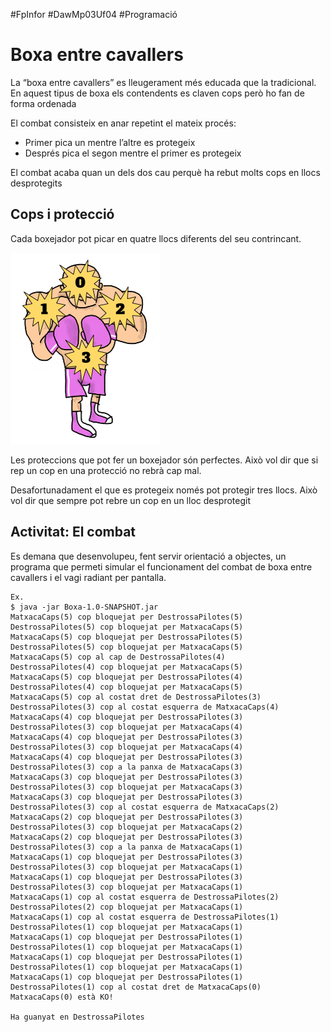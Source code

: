 #FpInfor #DawMp03Uf04 #Programació

# Boxa entre cavallers

La “boxa entre cavallers” es lleugerament més educada que la tradicional. En aquest tipus de boxa els contendents es claven cops però ho fan de forma ordenada

El combat consisteix en anar repetint el mateix procés:

* Primer pica un mentre l’altre es protegeix
* Després pica el segon mentre el primer es protegeix

El combat acaba quan un dels dos cau perquè ha rebut molts cops en llocs desprotegits

## Cops i protecció

Cada boxejador pot picar en quatre llocs diferents del seu contrincant.

![Cops](atacs-boxa.png "On pot rebre?")

Les proteccions que pot fer un boxejador són perfectes. Això vol dir que si rep un cop en una protecció no rebrà cap mal.

Desafortunadament el que es protegeix només pot protegir tres llocs. Això vol dir que sempre pot rebre un cop en un lloc desprotegit

## Activitat: El combat

Es demana que desenvolupeu, fent servir orientació a objectes, un programa que permeti simular el funcionament del combat de boxa entre cavallers i el vagi radiant per pantalla.

    Ex.
    $ java -jar Boxa-1.0-SNAPSHOT.jar
    MatxacaCaps(5) cop bloquejat per DestrossaPilotes(5)
    DestrossaPilotes(5) cop bloquejat per MatxacaCaps(5)
    MatxacaCaps(5) cop bloquejat per DestrossaPilotes(5)
    DestrossaPilotes(5) cop bloquejat per MatxacaCaps(5)
    MatxacaCaps(5) cop al cap de DestrossaPilotes(4)
    DestrossaPilotes(4) cop bloquejat per MatxacaCaps(5)
    MatxacaCaps(5) cop bloquejat per DestrossaPilotes(4)
    DestrossaPilotes(4) cop bloquejat per MatxacaCaps(5)
    MatxacaCaps(5) cop al costat dret de DestrossaPilotes(3)
    DestrossaPilotes(3) cop al costat esquerra de MatxacaCaps(4)
    MatxacaCaps(4) cop bloquejat per DestrossaPilotes(3)
    DestrossaPilotes(3) cop bloquejat per MatxacaCaps(4)
    MatxacaCaps(4) cop bloquejat per DestrossaPilotes(3)
    DestrossaPilotes(3) cop bloquejat per MatxacaCaps(4)
    MatxacaCaps(4) cop bloquejat per DestrossaPilotes(3)
    DestrossaPilotes(3) cop a la panxa de MatxacaCaps(3)
    MatxacaCaps(3) cop bloquejat per DestrossaPilotes(3)
    DestrossaPilotes(3) cop bloquejat per MatxacaCaps(3)
    MatxacaCaps(3) cop bloquejat per DestrossaPilotes(3)
    DestrossaPilotes(3) cop al costat esquerra de MatxacaCaps(2)
    MatxacaCaps(2) cop bloquejat per DestrossaPilotes(3)
    DestrossaPilotes(3) cop bloquejat per MatxacaCaps(2)
    MatxacaCaps(2) cop bloquejat per DestrossaPilotes(3)
    DestrossaPilotes(3) cop a la panxa de MatxacaCaps(1)
    MatxacaCaps(1) cop bloquejat per DestrossaPilotes(3)
    DestrossaPilotes(3) cop bloquejat per MatxacaCaps(1)
    MatxacaCaps(1) cop bloquejat per DestrossaPilotes(3)
    DestrossaPilotes(3) cop bloquejat per MatxacaCaps(1)
    MatxacaCaps(1) cop al costat esquerra de DestrossaPilotes(2)
    DestrossaPilotes(2) cop bloquejat per MatxacaCaps(1)
    MatxacaCaps(1) cop al costat esquerra de DestrossaPilotes(1)
    DestrossaPilotes(1) cop bloquejat per MatxacaCaps(1)
    MatxacaCaps(1) cop bloquejat per DestrossaPilotes(1)
    DestrossaPilotes(1) cop bloquejat per MatxacaCaps(1)
    MatxacaCaps(1) cop bloquejat per DestrossaPilotes(1)
    DestrossaPilotes(1) cop bloquejat per MatxacaCaps(1)
    MatxacaCaps(1) cop bloquejat per DestrossaPilotes(1)
    DestrossaPilotes(1) cop al costat dret de MatxacaCaps(0)
    MatxacaCaps(0) està KO!
     
    Ha guanyat en DestrossaPilotes
